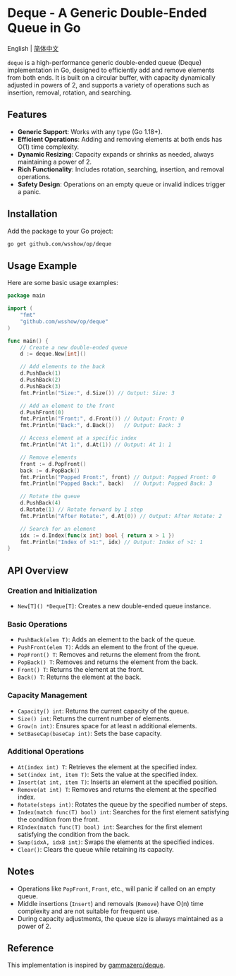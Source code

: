 # Deque - A Generic Double-Ended Queue in Go

English | [简体中文](README_zh.md)

`deque` is a high-performance generic double-ended queue (Deque) implementation in Go, designed to efficiently add and remove elements from both ends. It is built on a circular buffer, with capacity dynamically adjusted in powers of 2, and supports a variety of operations such as insertion, removal, rotation, and searching.

## Features

- **Generic Support**: Works with any type (Go 1.18+).
- **Efficient Operations**: Adding and removing elements at both ends has O(1) time complexity.
- **Dynamic Resizing**: Capacity expands or shrinks as needed, always maintaining a power of 2.
- **Rich Functionality**: Includes rotation, searching, insertion, and removal operations.
- **Safety Design**: Operations on an empty queue or invalid indices trigger a panic.

## Installation

Add the package to your Go project:

```bash
go get github.com/wsshow/op/deque
```

## Usage Example

Here are some basic usage examples:

```go
package main

import (
    "fmt"
    "github.com/wsshow/op/deque"
)

func main() {
    // Create a new double-ended queue
    d := deque.New[int]()

    // Add elements to the back
    d.PushBack(1)
    d.PushBack(2)
    d.PushBack(3)
    fmt.Println("Size:", d.Size()) // Output: Size: 3

    // Add an element to the front
    d.PushFront(0)
    fmt.Println("Front:", d.Front()) // Output: Front: 0
    fmt.Println("Back:", d.Back())   // Output: Back: 3

    // Access element at a specific index
    fmt.Println("At 1:", d.At(1)) // Output: At 1: 1

    // Remove elements
    front := d.PopFront()
    back := d.PopBack()
    fmt.Println("Popped Front:", front) // Output: Popped Front: 0
    fmt.Println("Popped Back:", back)   // Output: Popped Back: 3

    // Rotate the queue
    d.PushBack(4)
    d.Rotate(1) // Rotate forward by 1 step
    fmt.Println("After Rotate:", d.At(0)) // Output: After Rotate: 2

    // Search for an element
    idx := d.Index(func(x int) bool { return x > 1 })
    fmt.Println("Index of >1:", idx) // Output: Index of >1: 1
}
```

## API Overview

### Creation and Initialization

- `New[T]() *Deque[T]`: Creates a new double-ended queue instance.

### Basic Operations

- `PushBack(elem T)`: Adds an element to the back of the queue.
- `PushFront(elem T)`: Adds an element to the front of the queue.
- `PopFront() T`: Removes and returns the element from the front.
- `PopBack() T`: Removes and returns the element from the back.
- `Front() T`: Returns the element at the front.
- `Back() T`: Returns the element at the back.

### Capacity Management

- `Capacity() int`: Returns the current capacity of the queue.
- `Size() int`: Returns the current number of elements.
- `Grow(n int)`: Ensures space for at least n additional elements.
- `SetBaseCap(baseCap int)`: Sets the base capacity.

### Additional Operations

- `At(index int) T`: Retrieves the element at the specified index.
- `Set(index int, item T)`: Sets the value at the specified index.
- `Insert(at int, item T)`: Inserts an element at the specified position.
- `Remove(at int) T`: Removes and returns the element at the specified index.
- `Rotate(steps int)`: Rotates the queue by the specified number of steps.
- `Index(match func(T) bool) int`: Searches for the first element satisfying the condition from the front.
- `RIndex(match func(T) bool) int`: Searches for the first element satisfying the condition from the back.
- `Swap(idxA, idxB int)`: Swaps the elements at the specified indices.
- `Clear()`: Clears the queue while retaining its capacity.

## Notes

- Operations like `PopFront`, `Front`, etc., will panic if called on an empty queue.
- Middle insertions (`Insert`) and removals (`Remove`) have O(n) time complexity and are not suitable for frequent use.
- During capacity adjustments, the queue size is always maintained as a power of 2.

## Reference

This implementation is inspired by [gammazero/deque](https://github.com/gammazero/deque).
